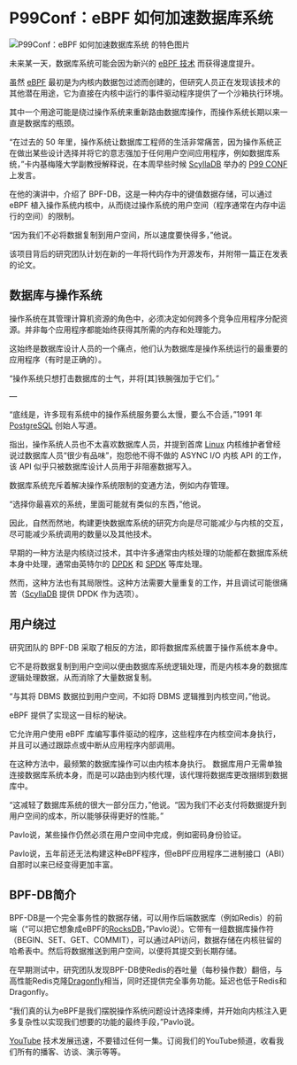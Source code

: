 # P99Conf：eBPF 如何加速数据库系统

![P99Conf：eBPF 如何加速数据库系统 的特色图片](https://cdn.thenewstack.io/media/2024/10/0a44ad98-p99conf-1024x719.png)

未来某一天，数据库系统可能会因为新兴的 [eBPF 技术](https://thenewstack.io/ebpf/) 而获得速度提升。

虽然 [eBPF](https://ebpf.io/) 最初是为内核内数据包过滤而创建的，但研究人员正在发现该技术的其他潜在用途，它为直接在内核中运行的事件驱动程序提供了一个沙箱执行环境。

其中一个用途可能是绕过操作系统来重新路由数据库操作，而操作系统长期以来一直是数据库的瓶颈。

“在过去的 50 年里，操作系统让数据库工程师的生活非常痛苦，因为操作系统正在做出某些设计选择并将它的意志强加于任何用户空间应用程序，例如数据库系统，”卡内基梅隆大学副教授解释说，在本周早些时候 [ScyllaDB](https://www.scylladb.com/?utm_content=inline+mention) 举办的 [P99 CONF](https://www.p99conf.io/) 上发言。

在他的演讲中，介绍了 BPF-DB，这是一种内存中的键值数据存储，可以通过 eBPF 植入操作系统内核中，从而绕过操作系统的用户空间（程序通常在内存中运行的空间）的限制。

“因为我们不必将数据复制到用户空间，所以速度要快得多，”他说。

该项目背后的研究团队计划在新的一年将代码作为开源发布，并附带一篇正在发表的论文。

## 数据库与操作系统

操作系统在其管理计算机资源的角色中，必须决定如何跨多个竞争应用程序分配资源。并非每个应用程序都能始终获得其所需的内存和处理能力。

这始终是数据库设计人员的一个痛点，他们认为数据库是操作系统运行的最重要的应用程序（有时是正确的）。

“操作系统只想打击数据库的士气，并将[其]铁腕强加于它们。”

—

“底线是，许多现有系统中的操作系统服务要么太慢，要么不合适，”1991 年 [PostgreSQL](https://thenewstack.io/postgresql-17-gets-incremental-backup-sql-queries-for-json/) 创始人写道。

指出，操作系统人员也不太喜欢数据库人员，并提到首席 [Linux](https://thenewstack.io/Linux/page/2/) 内核维护者曾经说过数据库人员“很少有品味”，抱怨他不得不做的 ASYNC I/O 内核 API 的工作，该 API 似乎只被数据库设计人员用于非阻塞数据写入。

数据库系统充斥着解决操作系统限制的变通方法，例如内存管理。

“选择你最喜欢的系统，里面可能就有类似的东西，”他说。

因此，自然而然地，构建更快数据库系统的研究方向是尽可能减少与内核的交互，尽可能减少系统调用的数量以及其他技术。

早期的一种方法是内核绕过技术，其中许多通常由内核处理的功能都在数据库系统本身中处理，通常由英特尔的 [DPDK](https://www.dpdk.org/) 和 [SPDK](https://spdk.io/) 等库处理。

然而，这种方法也有其局限性。这种方法需要大量重复的工作，并且调试可能很痛苦（[ScyllaDB](https://www.scylladb.com/) 提供 DPDK 作为选项）。

## 用户绕过

研究团队的 BPF-DB 采取了相反的方法，即将数据库系统置于操作系统本身中。

它不是将数据复制到用户空间以便由数据库系统逻辑处理，而是内核本身的数据库逻辑处理数据，从而消除了大量数据复制。

“与其将 DBMS 数据拉到用户空间，不如将 DBMS 逻辑推到内核空间，”他说。

eBPF 提供了实现这一目标的秘诀。

它允许用户使用 eBPF 库编写事件驱动的程序，这些程序在内核空间本身执行，并且可以通过跟踪点或中断从应用程序内部调用。

在这种方法中，最频繁的数据库操作可以由内核本身执行。
数据库用户无需单独连接数据库系统本身，而是可以路由到内核代理，该代理将数据库更改捆绑到数据库中。

“这减轻了数据库系统的很大一部分压力，”他说。“因为我们不必支付将数据提升到用户空间的成本，所以能够获得更好的性能。”

Pavlo说，某些操作仍然必须在用户空间中完成，例如密码身份验证。

Pavlo说，五年前还无法构建这种eBPF程序，但eBPF应用程序二进制接口（ABI）自那时以来已经变得更加丰富。


## BPF-DB简介

BPF-DB是一个完全事务性的数据存储，可以用作后端数据库（例如Redis）的前端（“可以把它想象成eBPF的[RocksDB](https://thenewstack.io/instagram-supercharges-cassandra-pluggable-rocksdb-storage-engine/)，”Pavlo说）。它带有一组数据库操作符（BEGIN、SET、GET、COMMIT），可以通过API访问，数据存储在内核驻留的哈希表中。然后将数据推送到用户空间，以便将其提交到长期存储。


在早期测试中，研究团队发现BPF-DB使Redis的吞吐量（每秒操作数）翻倍，与高性能Redis克隆[Dragonfly](https://www.dragonflydb.io/)相当，同时还提供完全事务功能。延迟也低于Redis和Dragonfly。

“我们真的认为eBPF是我们摆脱操作系统问题设计选择束缚，并开始向内核注入更多复杂性以实现我们想要的功能的最终手段，”Pavlo说。


[YouTube](https://youtube.com/thenewstack?sub_confirmation=1) 技术发展迅速，不要错过任何一集。订阅我们的YouTube频道，收看我们所有的播客、访谈、演示等等。